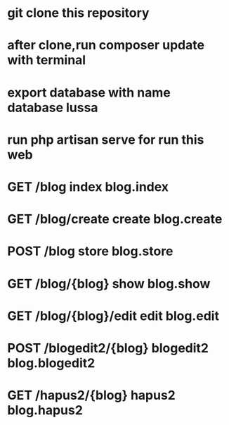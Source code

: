 # git clone this repository
# after clone,run composer update with terminal
# export database with name database lussa 
# run php artisan serve for run this web

# GET	/blog	index	blog.index
# GET	/blog/create	create	blog.create
# POST	/blog	store	blog.store
# GET	/blog/{blog}	show	blog.show
# GET	/blog/{blog}/edit	edit	blog.edit

# POST	/blogedit2/{blog}	blogedit2	blog.blogedit2
# GET	/hapus2/{blog}	hapus2	blog.hapus2
 
